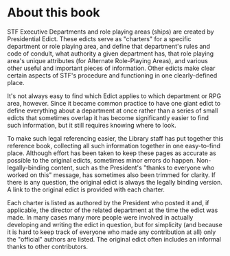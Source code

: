 About this book
===============

STF Executive Departments and role playing areas (ships) are created by
Presidential Edict. These edicts serve as "charters" for a specific
department or role playing area, and define that department's rules and
code of condult, what authority a given department has, that role
playing area's unique attributes (for Alternate Role-Playing Areas), and
various other useful and important pieces of information. Other edicts
make clear certain aspects of STF's procedure and functioning in one
clearly-defined place.

It's not always easy to find which Edict applies to which department or
RPG area, however. Since it became common practice to have one giant
edict to define everything about a department at once rather than a
series of small edicts that sometimes overlap it has become
significantly easier to find such information, but it still requires
knowing where to look.

To make such legal referencing easier, the Library staff has put
together this reference book, collecting all such information together
in one easy-to-find place. Although effort has been taken to keep these
pages as accurate as possible to the original edicts, sometimes minor
errors do happen. Non-legally-binding content, such as the President's
"thanks to everyone who worked on this" message, has sometimes also been
trimmed for clarity. If there is any question, the original edict is
always the legally binding version. A link to the original edict is
provided with each charter.

Each charter is listed as authored by the President who posted it and,
if applicable, the director of the related department at the time the
edict was made. In many cases many more people were involved in actually
developing and writing the edict in question, but for simplicity (and
because it is hard to keep track of everyone who made any contribution
at all) only the "official" authors are listed. The original edict often
includes an informal thanks to other contributors.
